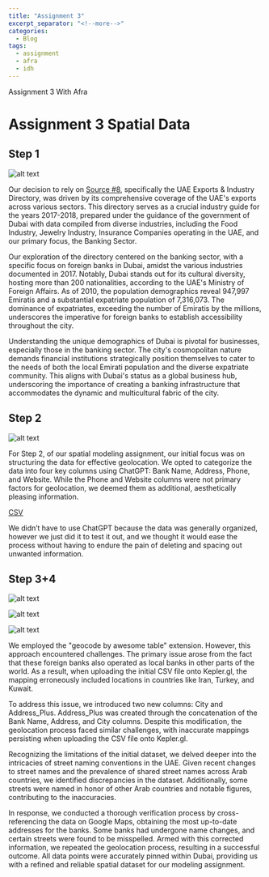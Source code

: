 ```yaml
---
title: "Assignment 3"
excerpt_separator: "<!--more-->"
categories:
  - Blog
tags:
  - assignment
  - afra
  - idh
---
```


Assignment 3 With Afra 

# Assignment 3 Spatial Data


## Step 1 

![alt text](coverpage.jpg)
 
 Our decision to rely on [Source #8](https://archive.org/details/Directory_201704/page/n545/mode/2up), specifically the UAE Exports & Industry Directory, was driven by its comprehensive coverage of the UAE's exports across various sectors. This directory serves as a crucial industry guide for the years 2017-2018, prepared under the guidance of the government of Dubai with data compiled from diverse industries, including the Food Industry, Jewelry Industry, Insurance Companies operating in the UAE, and our primary focus, the Banking Sector.

Our exploration of the directory centered on the banking sector, with a specific focus on foreign banks in Dubai, amidst the various industries documented in 2017. Notably, Dubai stands out for its cultural diversity, hosting more than 200 nationalities, according to the UAE's Ministry of Foreign Affairs. As of 2010, the population demographics reveal 947,997 Emiratis and a substantial expatriate population of 7,316,073. The dominance of expatriates, exceeding the number of Emiratis by the millions, underscores the imperative for foreign banks to establish accessibility throughout the city.

Understanding the unique demographics of Dubai is pivotal for businesses, especially those in the banking sector. The city's cosmopolitan nature demands financial institutions strategically position themselves to cater to the needs of both the local Emirati population and the diverse expatriate community. This aligns with Dubai's status as a global business hub, underscoring the importance of creating a banking infrastructure that accommodates the dynamic and multicultural fabric of the city.


## Step 2

![alt text](datalist.jpg)

For Step 2, of our spatial modeling assignment, our initial focus was on structuring the data for effective geolocation. We opted to categorize the data into four key columns using ChatGPT: Bank Name, Address, Phone, and Website. While the Phone and Website columns were not primary factors for geolocation, we deemed them as additional, aesthetically pleasing information.

[CSV](https://docs.google.com/spreadsheets/d/1OLWrIS-Jv8SFAemDNLiFyYxwIWU3PTp7FC6FAbsOHJ4/edit?usp=sharing)

We didn’t have to use ChatGPT because the data was generally organized, however we just did it to test it out, and we thought it would ease the process without having to endure the pain of deleting and spacing out unwanted information.


## Step 3+4

![alt text](w.jpg)

![alt text](e.jpg)

![alt text](q.jpg)

We employed the "geocode by awesome table" extension. However, this approach encountered challenges. The primary issue arose from the fact that these foreign banks also operated as local banks in other parts of the world. As a result, when uploading the initial CSV file onto Kepler.gl, the mapping erroneously included locations in countries like Iran, Turkey, and Kuwait.

To address this issue, we introduced two new columns: City and Address_Plus. Address_Plus was created through the concatenation of the Bank Name, Address, and City columns. Despite this modification, the geolocation process faced similar challenges, with inaccurate mappings persisting when uploading the CSV file onto Kepler.gl.

Recognizing the limitations of the initial dataset, we delved deeper into the intricacies of street naming conventions in the UAE. Given recent changes to street names and the prevalence of shared street names across Arab countries, we identified discrepancies in the dataset. Additionally, some streets were named in honor of other Arab countries and notable figures, contributing to the inaccuracies.

In response, we conducted a thorough verification process by cross-referencing the data on Google Maps, obtaining the most up-to-date addresses for the banks. Some banks had undergone name changes, and certain streets were found to be misspelled. Armed with this corrected information, we repeated the geolocation process, resulting in a successful outcome. All data points were accurately pinned within Dubai, providing us with a refined and reliable spatial dataset for our modeling assignment.

